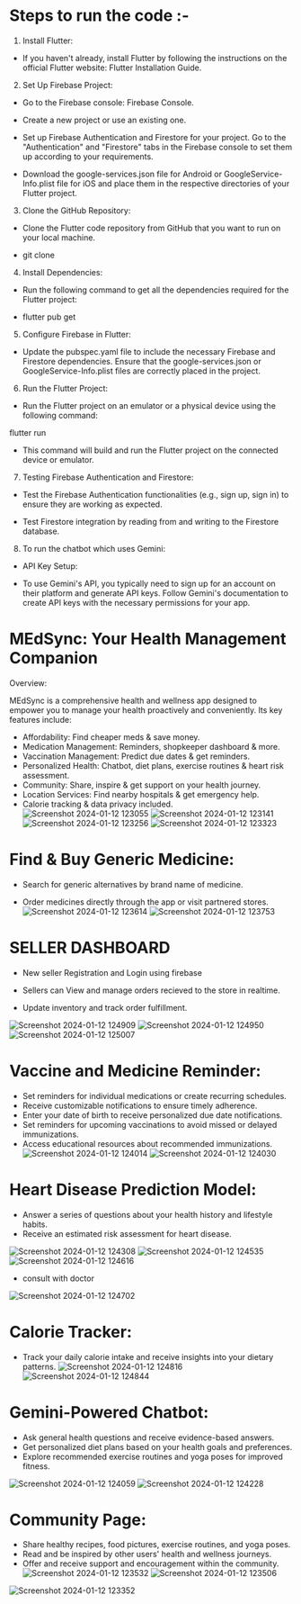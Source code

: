 # Steps to run the code :-

1. Install Flutter:

 * If you haven't already, install Flutter by following the instructions on the official Flutter website: Flutter Installation Guide.

2. Set Up Firebase Project:

 * Go to the Firebase console: Firebase Console.

 * Create a new project or use an existing one.

 * Set up Firebase Authentication and Firestore for your project. Go to the "Authentication" and "Firestore" tabs in the Firebase console to set them up according to your requirements.

 * Download the google-services.json file for Android or GoogleService-Info.plist file for iOS and place them in the respective directories of your Flutter project.

3. Clone the GitHub Repository:

 * Clone the Flutter code repository from GitHub that you want to run on your local machine.

 * git clone <repository-url>

4. Install Dependencies:
   
 * Run the following command to get all the dependencies required for the Flutter project:

 * flutter pub get

5. Configure Firebase in Flutter:

 * Update the pubspec.yaml file to include the necessary Firebase and Firestore dependencies. Ensure that the google-services.json or GoogleService-Info.plist files are correctly placed in the project.

6. Run the Flutter Project:

 * Run the Flutter project on an emulator or a physical device using the following command:

  flutter run

 * This command will build and run the Flutter project on the connected device or emulator.

7. Testing Firebase Authentication and Firestore:

 * Test the Firebase Authentication functionalities (e.g., sign up, sign in) to ensure they are working as expected.

 * Test Firestore integration by reading from and writing to the Firestore database.

8. To run the chatbot which uses Gemini:
   
 * API Key Setup:

 * To use Gemini's API, you typically need to sign up for an account on their platform and generate API keys. Follow Gemini's documentation to create API keys with the necessary permissions for your app.
# MEdSync: Your Health Management Companion

Overview:

MEdSync is a comprehensive health and wellness app designed to empower you to manage your health proactively and conveniently. Its key features include:
* Affordability: Find cheaper meds & save money.
* Medication Management: Reminders, shopkeeper dashboard & more.
* Vaccination Management: Predict due dates & get reminders.
* Personalized Health: Chatbot, diet plans, exercise routines & heart risk assessment.
* Community: Share, inspire & get support on your health journey.
* Location Services: Find nearby hospitals & get emergency help.
* Calorie tracking & data privacy included.
  <br>
![Screenshot 2024-01-12 123055](https://github.com/Parthyadav05/MEdSync/assets/122090751/ba73064a-6ccb-462b-8968-bf0bd6eb028d)
![Screenshot 2024-01-12 123141](https://github.com/Parthyadav05/MEdSync/assets/122090751/d6d785d8-4471-4be1-8867-89eb1b9bbb3a)
![Screenshot 2024-01-12 123256](https://github.com/Parthyadav05/MEdSync/assets/122090751/c3d75b33-f14e-4adf-a5b8-f4efe3eb1538)
![Screenshot 2024-01-12 123323](https://github.com/Parthyadav05/MEdSync/assets/122090751/af415854-a355-4e10-b08b-0136c9c3c260)

# Find & Buy Generic Medicine:

* Search for generic alternatives by brand name of medicine.

* Order medicines directly through the app or visit partnered stores.
![Screenshot 2024-01-12 123614](https://github.com/Parthyadav05/MEdSync/assets/122090751/349d39d5-8787-48f1-8007-ce0bbc75f137)
![Screenshot 2024-01-12 123753](https://github.com/Parthyadav05/MEdSync/assets/122090751/d240b0bb-3e37-4c53-85fa-f99055d7bc8a)
# SELLER DASHBOARD
* New seller Registration and Login using firebase 

* Sellers can View and manage orders recieved to the store in realtime.
* Update inventory and track order fulfillment.

  
![Screenshot 2024-01-12 124909](https://github.com/Parthyadav05/MEdSync/assets/122090751/631fc7fd-6add-4b78-bff6-1a3ce113d422)
![Screenshot 2024-01-12 124950](https://github.com/Parthyadav05/MEdSync/assets/122090751/a9debf36-7d92-47dc-8dd8-186e2be4094d)
![Screenshot 2024-01-12 125007](https://github.com/Parthyadav05/MEdSync/assets/122090751/03ca6f42-91c5-493b-a372-476b9d85a144)
# Vaccine and Medicine Reminder:
* Set reminders for individual medications or create recurring schedules.
* Receive customizable notifications to ensure timely adherence.
* Enter your date of birth to receive personalized due date notifications.
* Set reminders for upcoming vaccinations to avoid missed or delayed immunizations.
* Access educational resources about recommended immunizations.
![Screenshot 2024-01-12 124014](https://github.com/Parthyadav05/MEdSync/assets/122090751/cf135395-18b4-4f3d-bc1d-0f77d17472ce)
![Screenshot 2024-01-12 124030](https://github.com/Parthyadav05/MEdSync/assets/122090751/db5416cc-bd1d-4d3d-b19c-530186bea77e)
# Heart Disease Prediction Model:

* Answer a series of questions about your health history and lifestyle habits.
* Receive an estimated risk assessment for heart disease.

![Screenshot 2024-01-12 124308](https://github.com/Parthyadav05/MEdSync/assets/122090751/f503a839-782e-42a0-a9cc-742ebd04f1bb)
![Screenshot 2024-01-12 124535](https://github.com/Parthyadav05/MEdSync/assets/122090751/3264f327-bd13-4627-8240-728df2942189)
![Screenshot 2024-01-12 124616](https://github.com/Parthyadav05/MEdSync/assets/122090751/f161faca-d9f6-4c29-8877-771f78830e3e)
<br>
* consult with doctor
  
![Screenshot 2024-01-12 124702](https://github.com/Parthyadav05/MEdSync/assets/122090751/d2584c9d-b313-4f35-a2e0-8c1eea2c08c5)
# Calorie Tracker:
* Track your daily calorie intake and receive insights into your dietary patterns.
![Screenshot 2024-01-12 124816](https://github.com/Parthyadav05/MEdSync/assets/122090751/2469f924-8579-4564-aa96-b3b467464808)
![Screenshot 2024-01-12 124844](https://github.com/Parthyadav05/MEdSync/assets/122090751/69f1fcd3-f25c-4394-9dff-b3904efae433)




# Gemini-Powered Chatbot:
* Ask general health questions and receive evidence-based answers.
* Get personalized diet plans based on your health goals and preferences.
* Explore recommended exercise routines and yoga poses for improved fitness.

![Screenshot 2024-01-12 124059](https://github.com/Parthyadav05/MEdSync/assets/122090751/5978d027-23cd-4625-9470-d952eeb2b65a)
![Screenshot 2024-01-12 124228](https://github.com/Parthyadav05/MEdSync/assets/122090751/f6edb4bf-5f8a-4a0c-8a8d-b0616a05bf7d)




# Community Page:
* Share healthy recipes, food pictures, exercise routines, and yoga poses.
* Read and be inspired by other users' health and wellness journeys.
* Offer and receive support and encouragement within the community.
![Screenshot 2024-01-12 123532](https://github.com/Parthyadav05/MEdSync/assets/122090751/4a49eb04-f173-4ef1-8d77-68b1566c30c3)
![Screenshot 2024-01-12 123506](https://github.com/Parthyadav05/MEdSync/assets/122090751/0e5f179d-fc23-4cde-9084-5ccbe7fb5fcc)

![Screenshot 2024-01-12 123352](https://github.com/Parthyadav05/MEdSync/assets/122090751/8e654645-9bc9-442e-a59a-88ce10bbc051)




